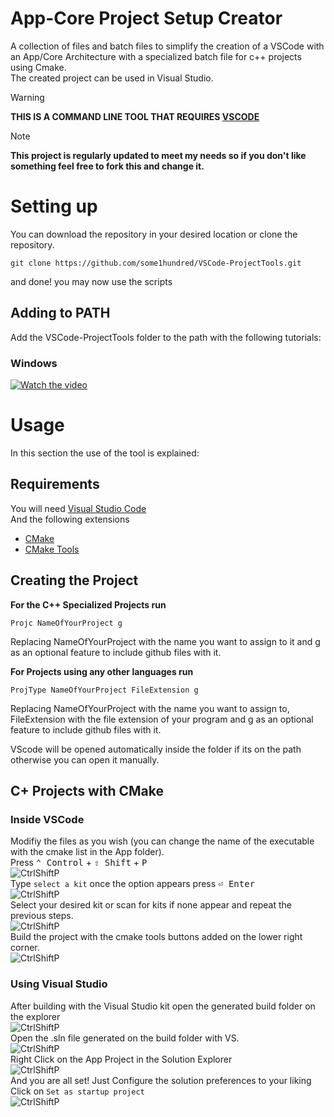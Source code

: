 # App-Core Project Setup Creator
A collection of files and batch files to simplify the creation of a VSCode with an App/Core Architecture with a specialized batch file for c++ projects using Cmake.  
The created project can be used in Visual Studio.
> [!WARNING]
**THIS IS A COMMAND LINE TOOL THAT REQUIRES [VSCODE](https://code.visualstudio.com/download)**

> [!NOTE]
**This project is regularly updated to meet my needs so if you don't like something feel free to fork this and change it.**
# Setting up
You can download the repository in your desired location or clone the repository.
```
git clone https://github.com/some1hundred/VSCode-ProjectTools.git
```
and done! you may now use the scripts
## Adding to PATH
Add the VSCode-ProjectTools folder to the path with the following tutorials:
### Windows
[![Watch the video](https://img.youtube.com/vi/gb9e3m98avk/0.jpg "Thumbnail of a tutorial on how to add files to path that takes you to the tutorial upon clicking on it")](https://www.youtube.com/watch?v=gb9e3m98avk)
# Usage
In this section the use of the tool is explained:
## Requirements
You will need [Visual Studio Code](https://code.visualstudio.com/download)  
And the following extensions  

- [CMake](https://marketplace.visualstudio.com/items?itemName=twxs.cmake)
- [CMake Tools](https://marketplace.visualstudio.com/items?itemName=ms-vscode.cmake-tools)  
## Creating the Project
**For the C++ Specialized Projects run**
```
Projc NameOfYourProject g
``` 
Replacing NameOfYourProject with the name you want to assign to it and g as an optional feature to include github files with it.     
  
**For Projects using any other languages run**
```
ProjType NameOfYourProject FileExtension g
```
 Replacing NameOfYourProject with the name you want to assign to, FileExtension with the file extension of your program and g as an optional feature to include github files with it.    
   
VScode will be opened automatically inside the folder if its on the path otherwise you can open it manually.
## C+ Projects with CMake
### Inside VSCode
Modifiy the files as you wish (you can change the name of the executable with the cmake list in the App folder).  
Press <kbd>⌃ Control</kbd> + <kbd>⇧ Shift</kbd> + <kbd>P</kbd>   
![CtrlShiftP](Img/CtrlShiftP.png "Image showing the menu that pops up when using the command")  
Type ```select a kit``` once the option appears press <kbd>⏎ Enter</kbd>  
![CtrlShiftP](Img/SelectAKit.png "Image showing the options appear upon typing 'select a kit'")  
Select your desired kit or scan for kits if none appear and repeat the previous steps.  
![CtrlShiftP](Img/SelectKit.png "Image showing the options appear upon pressing enter")  
Build the project with the cmake tools buttons added on the lower right corner.  
![CtrlShiftP](Img/Build.png "Image showing the build button")  
### Using Visual Studio
After building with the Visual Studio kit open the generated build folder on the explorer  
![CtrlShiftP](Img/BuildFolder.png "Image showing the build folder on the explroer")  
Open the .sln file generated on the build folder with VS.  
![CtrlShiftP](Img/OpenSolution.png "Image showing the .sln file on the explorer")  
Right Click on the App Project in the Solution Explorer  
![CtrlShiftP](Img/RightClick.png "Image showing the App Project in the Solution Explorer")  
And you are all set! Just Configure the solution preferences to your liking
Click on ```Set as startup project```  
![CtrlShiftP](Img/SetAS.png "Image setting the App Project as StartupProject")  
